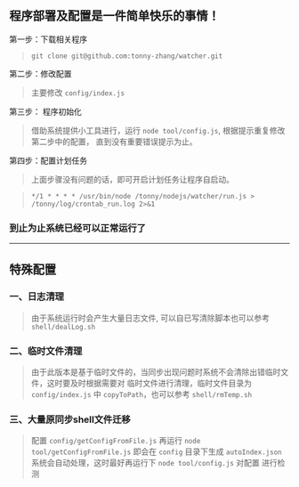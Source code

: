 ## 程序部署及配置是一件简单快乐的事情！

第一步：下载相关程序

> `git clone git@github.com:tonny-zhang/watcher.git`

第二步：修改配置
> 主要修改 `config/index.js`

第三步： 程序初始化
> 借助系统提供小工具进行，运行 `node tool/config.js`, 根据提示重复修改第二步中的配置，
> 直到没有重要错误提示为止。

第四步：配置计划任务
> 上面步骤没有问题的话，即可开启计划任务让程序自启动。

> `*/1 * * * * /usr/bin/node /tonny/nodejs/watcher/run.js > /tonny/log/crontab_run.log 2>&1`

### 到止为止系统已经可以正常运行了
-------------------

## 特殊配置
### 一、日志清理

> 由于系统运行时会产生大量日志文件, 可以自已写清除脚本也可以参考 `shell/dealLog.sh`

### 二、临时文件清理
> 由于此版本是基于临时文件的，当同步出现问题时系统不会清除出错临时文件，这时要及时根据需要对
> 临时文件进行清理，临时文件目录为 `config/index.js` 中 `copyToPath`，也可以参考 `shell/rmTemp.sh`

### 三、大量原同步shell文件迁移
> 配置 `config/getConfigFromFile.js` 再运行 `node tool/getConfigFromFile.js` 即会在 `config`
> 目录下生成 `autoIndex.json` 系统会自动处理，这时最好再运行下 `node tool/config.js` 对配置
> 进行检测